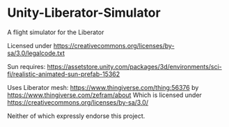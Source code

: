 # Unity-Liberator-Simulator

A flight simulator for the Liberator

Licensed under
https://creativecommons.org/licenses/by-sa/3.0/legalcode.txt 

Sun requires:
https://assetstore.unity.com/packages/3d/environments/sci-fi/realistic-animated-sun-prefab-15362

Uses Liberator mesh:
https://www.thingiverse.com/thing:56376
by
https://www.thingiverse.com/zefram/about
Which is licensed under https://creativecommons.org/licenses/by-sa/3.0/

Neither of which expressly endorse this project.
